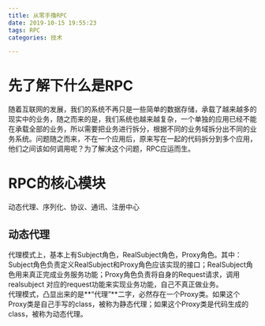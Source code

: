 ```yaml
---
title: 从零手撸RPC  
date: 2019-10-15 19:55:23  
tags: RPC    
categories: 技术

---
```

# 先了解下什么是RPC
随着互联网的发展，我们的系统不再只是一些简单的数据存储，承载了越来越多的现实中的业务，随之而来的是，我们系统也越来越复杂，一个单独的应用已经不能在承载全部的业务，所以需要把业务进行拆分，根据不同的业务域拆分出不同的业务系统。问题随之而来，不在一个应用后，原来写在一起的代码拆分到多个应用，他们之间该如何调用呢？为了解决这个问题，RPC应运而生。

# RPC的核心模块
动态代理、序列化、协议、通讯、注册中心

## 动态代理
代理模式上，基本上有Subject角色，RealSubject角色，Proxy角色。其中：Subject角色负责定义RealSubject和Proxy角色应该实现的接口；RealSubject角色用来真正完成业务服务功能；Proxy角色负责将自身的Request请求，调用realsubject 对应的request功能来实现业务功能，自己不真正做业务。  
代理模式，凸显出来的是**“代理”**二字，必然存在一个Proxy类。如果这个Proxy类是自己手写的class，被称为静态代理；如果这个Proxy类是代码生成的class，被称为动态代理。
